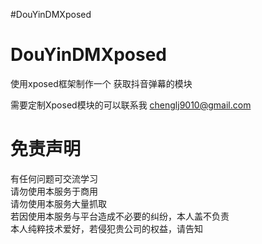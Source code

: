 ﻿#DouYinDMXposed
# DouYinDMXposed
使用xposed框架制作一个 获取抖音弹幕的模块

需要定制Xposed模块的可以联系我 chenglj9010@gmail.com
# 免责声明
有任何问题可交流学习  
请勿使用本服务于商用  
请勿使用本服务大量抓取  
若因使用本服务与平台造成不必要的纠纷，本人盖不负责  
本人纯粹技术爱好，若侵犯贵公司的权益，请告知  
